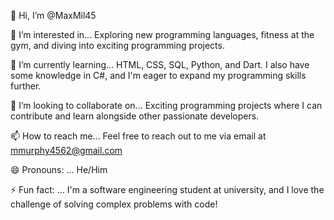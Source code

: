 👋 Hi, I’m @MaxMil45

👀 I’m interested in...
Exploring new programming languages, fitness at the gym, and diving into exciting programming projects.

🌱 I’m currently learning...
HTML, CSS, SQL, Python, and Dart. I also have some knowledge in C#, and I'm eager to expand my programming skills further.

💞️ I’m looking to collaborate on...
Exciting programming projects where I can contribute and learn alongside other passionate developers.

📫 How to reach me...
Feel free to reach out to me via email at mmurphy4562@gmail.com

😄 Pronouns: ...
He/Him

⚡ Fun fact: ...
I'm a software engineering student at university, and I love the challenge of solving complex problems with code!


